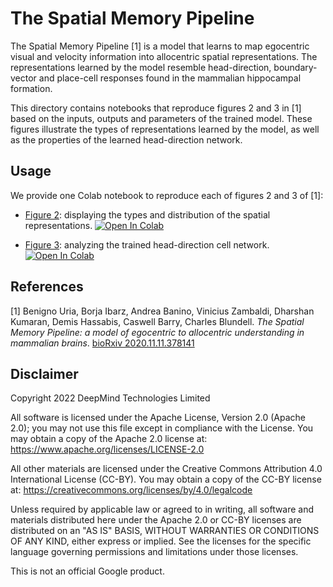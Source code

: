 # The Spatial Memory Pipeline

The Spatial Memory Pipeline [1] is a model that learns to map egocentric visual
and velocity information into allocentric spatial representations. The
representations learned by the model resemble head-direction, boundary-vector
and place-cell responses found in the mammalian hippocampal formation.

This directory contains notebooks that reproduce figures 2 and 3 in [1] based
on the inputs, outputs and parameters of the trained model. These figures
illustrate the types of representations learned by the model, as well as
the properties of the learned head-direction network.

## Usage

We provide one Colab notebook to reproduce each of figures 2 and 3 of [1]:

* [Figure 2](https://colab.research.google.com/github/deepmind/blob/master/spatial_memory_pipeline/figure_2.ipynb): displaying the types and distribution of the
  spatial representations. [![Open In Colab](https://colab.research.google.com/assets/colab-badge.svg)](https://colab.research.google.com/github/deepmind/blob/master/spatial_memory_pipeline/figure_2.ipynb)

* [Figure 3](https://colab.research.google.com/github/deepmind/blob/master/spatial_memory_pipeline/figure_3.ipynb): analyzing the trained head-direction cell network. [![Open In Colab](https://colab.research.google.com/assets/colab-badge.svg)](https://colab.research.google.com/github/deepmind/blob/master/spatial_memory_pipeline/figure_3.ipynb)

## References

[1] Benigno Uria, Borja Ibarz, Andrea Banino, Vinicius Zambaldi,
Dharshan Kumaran, Demis Hassabis, Caswell Barry, Charles Blundell.
*The Spatial Memory Pipeline: a model of egocentric to allocentric
understanding in mammalian brains*. [bioRxiv 2020.11.11.378141](https://www.biorxiv.org/content/10.1101/2020.11.11.378141v1.full)

## Disclaimer

Copyright 2022 DeepMind Technologies Limited

All software is licensed under the Apache License, Version 2.0 (Apache 2.0); you may not use this file except in compliance with the License. You may obtain a copy of the Apache 2.0 license at: https://www.apache.org/licenses/LICENSE-2.0

All other materials are licensed under the Creative Commons Attribution 4.0 International License (CC-BY).  You may obtain a copy of the CC-BY license at: https://creativecommons.org/licenses/by/4.0/legalcode

Unless required by applicable law or agreed to in writing, all software and materials distributed here under the Apache 2.0 or CC-BY licenses are distributed on an "AS IS" BASIS, WITHOUT WARRANTIES OR CONDITIONS OF ANY KIND, either express or implied. See the licenses for the specific language governing permissions and limitations under those licenses.

This is not an official Google product.
